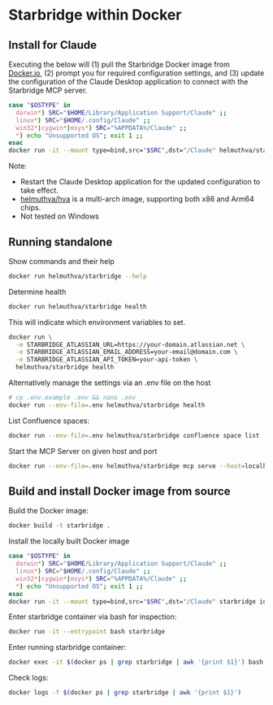 # Starbridge within Docker

## Install for Claude

Executing the below will (1) pull the Starbridge Docker image from [Docker.io](https://hub.docker.com/repository/docker/helmuthva/starbridge), (2) prompt you for required configuration settings, and (3) update the configuration of the Claude Desktop application to connect with the Starbridge MCP server. 

```bash
case "$OSTYPE" in
  darwin*) SRC="$HOME/Library/Application Support/Claude" ;;
  linux*) SRC="$HOME/.config/Claude" ;;
  win32*|cygwin*|msys*) SRC="%APPDATA%/Claude" ;;
  *) echo "Unsupported OS"; exit 1 ;;
esac
docker run -it --mount type=bind,src="$SRC",dst="/Claude" helmuthva/starbridge install
```

Note:
* Restart the Claude Desktop application for the updated configuration to take effect.
* [helmuthva/hva](https://hub.docker.com/repository/docker/helmuthva/starbridge) is a multi-arch image, supporting both x86 and Arm64 chips.
* Not tested on Windows


## Running standalone

Show commands and their help

```bash
docker run helmuthva/starbridge --help
```

Determine health 

```bash
docker run helmuthva/starbridge health
```

This will indicate which environment variables to set.

```bash
docker run \
  -e STARBRIDGE_ATLASSIAN_URL=https://your-domain.atlassian.net \
  -e STARBRIDGE_ATLASSIAN_EMAIL_ADDRESS=your-email@domain.com \
  -e STARBRIDGE_ATLASSIAN_API_TOKEN=your-api-token \
  helmuthva/starbridge health
```

Alternatively manage the settings via an .env file on the host

```bash
# cp .env.example .env && nano .env
docker run --env-file=.env helmuthva/starbridge health
```

List Confluence spaces:

```bash
docker run --env-file=.env helmuthva/starbridge confluence space list
```

Start the MCP Server on given host and port

```bash
docker run --env-file=.env helmuthva/starbridge mcp serve --host=localhost --port=8080
```

## Build and install Docker image from source

Build the Docker image:
```bash
docker build -t starbridge .
```

Install the locally built Docker image
```bash
case "$OSTYPE" in
  darwin*) SRC="$HOME/Library/Application Support/Claude" ;;
  linux*) SRC="$HOME/.config/Claude" ;;
  win32*|cygwin*|msys*) SRC="%APPDATA%/Claude" ;;
  *) echo "Unsupported OS"; exit 1 ;;
esac
docker run -it --mount type=bind,src="$SRC",dst="/Claude" starbridge install --image starbridge
```

Enter starbridge container via bash for inspection:
```bash
docker run -it --entrypoint bash starbridge
```

Enter running starbridge container:

```bash
docker exec -it $(docker ps | grep starbridge | awk '{print $1}') bash
```

Check logs:
```bash
docker logs -f $(docker ps | grep starbridge | awk '{print $1}')
```
